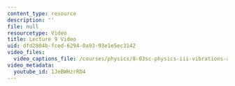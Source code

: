 ```yaml
---
content_type: resource
description: ''
file: null
resourcetype: Video
title: Lecture 9 Video
uid: dfd2804b-fced-6294-0a93-93e1e5ec3142
video_files:
  video_captions_file: /courses/physics/8-03sc-physics-iii-vibrations-and-waves-fall-2016/part-i-mechanical-vibrations-and-waves/lecture-9/lecture-9-video/1JeBWHzrRD4.vtt
video_metadata:
  youtube_id: 1JeBWHzrRD4
---
```

